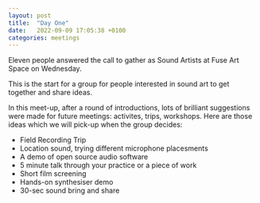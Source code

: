 ```yaml
---
layout: post
title:  "Day One"
date:   2022-09-09 17:05:38 +0100
categories: meetings
---
```


Eleven people answered the call to gather as Sound Artists at Fuse Art Space on Wednesday.

This is the start for a group for people interested in sound art to get together and share ideas.

In this meet-up, after a round of introductions, lots of brilliant suggestions were made for future meetings: activites, trips, workshops. Here are those ideas which we will pick-up when the group decides:
*  Field Recording Trip
*  Location sound, trying different microphone placesments
*  A demo of open source audio software
*  5 minute talk through your practice or a piece of work
*  Short film screening
*  Hands-on synthesiser demo
*  30-sec sound bring and share
